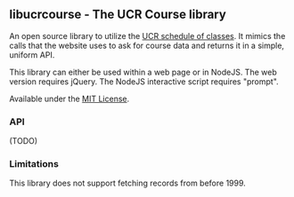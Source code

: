 ## libucrcourse - The UCR Course library
An open source library to utilize the [UCR schedule of classes](http://student08.ucr.edu/em/classes/ScheduleNew/Index.aspx?browse=Browse0). It mimics
the calls that the website uses to ask for course data and returns it in a simple, uniform API.

This library can either be used within a web page or in NodeJS. The web version requires jQuery. The NodeJS interactive script requires "prompt".

Available under the [MIT License](LICENSE.md).

### API
(TODO)

### Limitations
This library does not support fetching records from before 1999.


